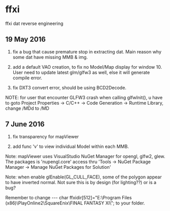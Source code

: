 # ffxi
ffxi dat reverse engineering

19 May 2016
------------
1) fix a bug that cause premature stop in extracting dat.  Main reason why some dat have missing MMB & img.

2) add a default VAO creation, to fix no Model/Map display for window 10.  User need to update latest glm/glfw3 as well, else it will generate compile error.

3) fix DXT3 convert error, should be using BCD2Decode.


NOTE:
for user that encounter GLFW3 crash when calling glfwInit(), u have to goto Project Properties -> C/C++ -> Code Generation ->
Runtime Library, change /MDd to /MD

7 June 2016
------------
1) fix transparency for mapViewer

2) add func 'v' to view individual Model within each MMB.

Note: mapViewer uses VisualStudio NuGet Manager for opengl, glfw2, glew.  The packages is 'nupengl.core'
access thru 'Tools -> NuGet Package Manager -> Manage NuGet Packages for Solution'

Note: when enable glEnable(GL_CULL_FACE), some of the polygon appear to have inverted normal.  Not sure this is by design (for lighting??) or is a bug?

Remember to change --- char ffxidir[512]="E:\\Program Files (x86)\\PlayOnline2\\SquareEnix\\FINAL FANTASY XI\\";
to your folder.
